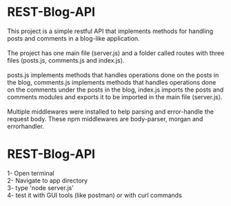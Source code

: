 # REST-Blog-API
This project is a simple restful API that implements methods for handling posts and comments in a blog-like application.<br /><br />
The project has one main file (server.js) and a folder called routes with three files (posts.js, comments.js and index.js).<br /><br />
posts.js implements methods that handles operations done on the posts in the blog, comments.js implements methods that handles operations done on the comments under the posts in the blog, index.js imports the posts and comments modules and exports it to be imported in the main file (server.js).<br /><br />
Multiple middlewares were installed to help parsing and error-handle the request body. These npm middlewares are body-parser, morgan and errorhandler. <br />
# REST-Blog-API
1- Open terminal<br />
2- Navigate to app directory<br />
3- type 'node server.js'<br />
4- test it with GUI tools (like postman) or with curl commands
